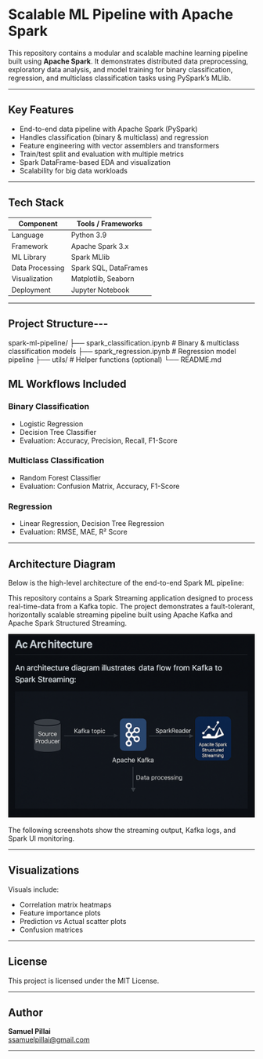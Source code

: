 # Scalable ML Pipeline with Apache Spark

This repository contains a modular and scalable machine learning pipeline built using **Apache Spark**. It demonstrates distributed data preprocessing, exploratory data analysis, and model training for binary classification, regression, and multiclass classification tasks using PySpark’s MLlib.

---

## Key Features

-  End-to-end data pipeline with Apache Spark (PySpark)
-  Handles classification (binary & multiclass) and regression
-  Feature engineering with vector assemblers and transformers
-  Train/test split and evaluation with multiple metrics
-  Spark DataFrame-based EDA and visualization
-  Scalability for big data workloads

---

## Tech Stack

| Component        | Tools / Frameworks     |
|------------------|------------------------|
| Language         | Python 3.9             |
| Framework        | Apache Spark 3.x       |
| ML Library       | Spark MLlib            |
| Data Processing  | Spark SQL, DataFrames  |
| Visualization    | Matplotlib, Seaborn    |
| Deployment       | Jupyter Notebook       |

---

## Project Structure---

spark-ml-pipeline/
├── spark_classification.ipynb        # Binary & multiclass classification models
├── spark_regression.ipynb            # Regression model pipeline
├── utils/                            # Helper functions (optional)
└── README.md

## ML Workflows Included

### Binary Classification

- Logistic Regression
- Decision Tree Classifier
- Evaluation: Accuracy, Precision, Recall, F1-Score

### Multiclass Classification

- Random Forest Classifier
- Evaluation: Confusion Matrix, Accuracy, F1-Score

### Regression

- Linear Regression, Decision Tree Regression
- Evaluation: RMSE, MAE, R² Score

---

## Architecture Diagram

Below is the high-level architecture of the end-to-end Spark ML pipeline:

This repository contains a Spark Streaming application designed to process real-time-data from a Kafka topic. The project demonstrates a fault-tolerant, horizontally scalable streaming pipeline built using Apache Kafka and Apache Spark Structured Streaming.

![Architecture Diagram](docs/spark-architecture.png)

The following screenshots show the streaming output, Kafka logs, and Spark Ul monitoring.

---

## Visualizations

Visuals include:

-  Correlation matrix heatmaps
-  Feature importance plots
-  Prediction vs Actual scatter plots
-  Confusion matrices

---

## License

This project is licensed under the MIT License.

---

## Author

**Samuel Pillai**  
ssamuelpillai@gmail.com

---
